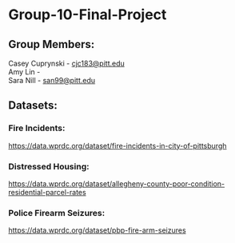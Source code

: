 # Group-10-Final-Project

## Group Members:
Casey Cuprynski - cjc183@pitt.edu
<br/> Amy Lin -
<br/> Sara Nill - san99@pitt.edu

## Datasets:
### Fire Incidents:
https://data.wprdc.org/dataset/fire-incidents-in-city-of-pittsburgh
### Distressed Housing:
https://data.wprdc.org/dataset/allegheny-county-poor-condition-residential-parcel-rates
### Police Firearm Seizures:
https://data.wprdc.org/dataset/pbp-fire-arm-seizures

